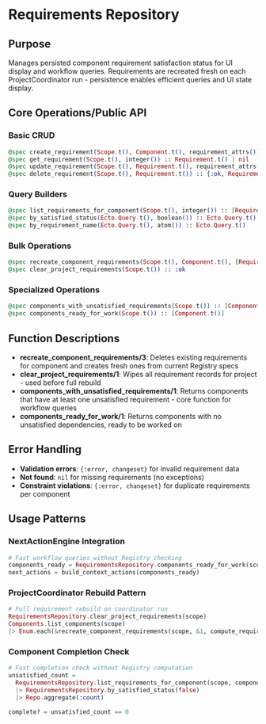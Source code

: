 # Requirements Repository

## Purpose
Manages persisted component requirement satisfaction status for UI display and workflow queries. Requirements are recreated fresh on each ProjectCoordinator run - persistence enables efficient queries and UI state display.

## Core Operations/Public API

### Basic CRUD
```elixir
@spec create_requirement(Scope.t(), Component.t(), requirement_attrs()) :: {:ok, Requirement.t()} | {:error, Ecto.Changeset.t()}
@spec get_requirement(Scope.t(), integer()) :: Requirement.t() | nil
@spec update_requirement(Scope.t(), Requirement.t(), requirement_attrs()) :: {:ok, Requirement.t()} | {:error, Ecto.Changeset.t()}
@spec delete_requirement(Scope.t(), Requirement.t()) :: {:ok, Requirement.t()} | {:error, Ecto.Changeset.t()}
```

### Query Builders
```elixir
@spec list_requirements_for_component(Scope.t(), integer()) :: [Requirement.t()]
@spec by_satisfied_status(Ecto.Query.t(), boolean()) :: Ecto.Query.t()
@spec by_requirement_name(Ecto.Query.t(), atom()) :: Ecto.Query.t()
```

### Bulk Operations
```elixir
@spec recreate_component_requirements(Scope.t(), Component.t(), [Requirement.t()]) :: {:ok, [Requirement.t()]}
@spec clear_project_requirements(Scope.t()) :: :ok
```

### Specialized Operations
```elixir
@spec components_with_unsatisfied_requirements(Scope.t()) :: [Component.t()]
@spec components_ready_for_work(Scope.t()) :: [Component.t()]
```

## Function Descriptions

- **recreate_component_requirements/3**: Deletes existing requirements for component and creates fresh ones from current Registry specs
- **clear_project_requirements/1**: Wipes all requirement records for project - used before full rebuild
- **components_with_unsatisfied_requirements/1**: Returns components that have at least one unsatisfied requirement - core function for workflow queries
- **components_ready_for_work/1**: Returns components with no unsatisfied dependencies, ready to be worked on

## Error Handling

- **Validation errors**: `{:error, changeset}` for invalid requirement data
- **Not found**: `nil` for missing requirements (no exceptions)
- **Constraint violations**: `{:error, changeset}` for duplicate requirements per component

## Usage Patterns

### NextActionEngine Integration
```elixir
# Fast workflow queries without Registry checking
components_ready = RequirementsRepository.components_ready_for_work(scope)
next_actions = build_context_actions(components_ready)
```

### ProjectCoordinator Rebuild Pattern
```elixir
# Full requirement rebuild on coordinator run
RequirementsRepository.clear_project_requirements(scope)
Components.list_components(scope)
|> Enum.each(&recreate_component_requirements(scope, &1, compute_requirements(&1)))
```

### Component Completion Check
```elixir
# Fast completion check without Registry computation
unsatisfied_count = 
  RequirementsRepository.list_requirements_for_component(scope, component_id)
  |> RequirementsRepository.by_satisfied_status(false)
  |> Repo.aggregate(:count)

complete? = unsatisfied_count == 0
```
